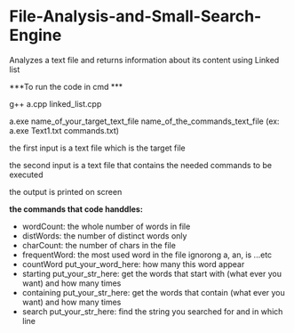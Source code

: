 # File-Analysis-and-Small-Search-Engine
Analyzes a text file and returns information about its  content using Linked list

***To run the code in cmd ***

  g++ a.cpp linked_list.cpp
  
  a.exe name_of_your_target_text_file name_of_the_commands_text_file  (ex: a.exe Text1.txt commands.txt)
  
the first input is a text file which is the target file

the second input is a text file that contains the needed commands to be executed 

the output is printed on screen

**the commands that code handdles:**
- wordCount: the whole number of words in file
- distWords: the number of distinct words only
- charCount: the number of chars in the file
- frequentWord: the most used word in the file ignorong a, an, is ...etc
- countWord put_your_word_here: how many this word appear 
- starting put_your_str_here: get the words that start with (what ever you want) and how many times
- containing put_your_str_here: get the words that contain (what ever you want) and how many times
- search put_your_str_here: find the string you searched for and in which line

